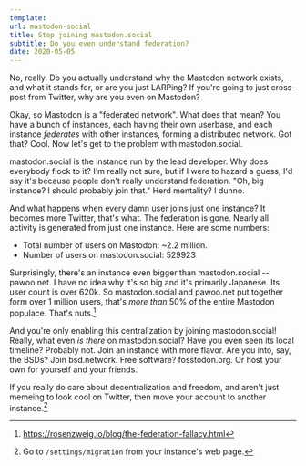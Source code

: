```yaml
---
template:
url: mastodon-social
title: Stop joining mastodon.social
subtitle: Do you even understand federation?
date: 2020-05-05
---
```


No, really. Do you actually understand why the Mastodon network exists,
and what it stands for, or are you just LARPing? If you're going to just
cross-post from Twitter, why are you even on Mastodon?

Okay, so Mastodon is a "federated network". What does that mean? You
have a bunch of instances, each having their own userbase, and each
instance _federates_ with other instances, forming a distributed
network. Got that? Cool. Now let's get to the problem with
mastodon.social.

mastodon.social is the instance run by the lead developer. Why does
everybody flock to it? I'm really not sure, but if I were to hazard
a guess, I'd say it's because people don't really understand federation.
"Oh, big instance? I should probably join that." Herd mentality?
I dunno.

And what happens when every damn user joins just one instance? It becomes
more Twitter, that's what. The federation is gone. Nearly all activity
is generated from just one instance. Here are some numbers:

- Total number of users on Mastodon: ~2.2 million.
- Number of users on mastodon.social: 529923

Surprisingly, there's an instance even bigger than
mastodon.social -- pawoo.net. I have no idea why it's so big and it's
primarily Japanese. Its user count is over 620k. So mastodon.social and
pawoo.net put together form over 1 million users, that's _more than_ 50%
of the entire Mastodon populace. That's nuts.[^federation-fallacy]

[^federation-fallacy]: https://rosenzweig.io/blog/the-federation-fallacy.html

And you're only enabling this centralization by joining mastodon.social! Really, what
even _is there_ on mastodon.social? Have you even seen its local
timeline? Probably not. Join an instance with more flavor. Are you into,
say, the BSDs? Join bsd.network. Free software? fosstodon.org. Or host
your own for yourself and your friends. 

If you really do care about decentralization and freedom, and aren't
just memeing to look cool on Twitter, then move your account to another
instance.[^move-account]

[^move-account]: Go to `/settings/migration` from your instance's web
     page.
